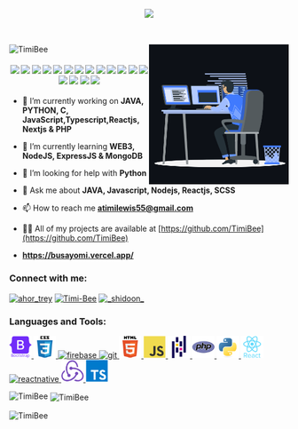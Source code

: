 
<p align="center">
  <a href="https://github.com/DenverCoder1/readme-typing-svg">
    <img src="https://readme-typing-svg.herokuapp.com?lines=I'm%20Timi%20B;Meticulous;Patient-focused;Multi-Skilled;and+Passionate;Junior%20Front-end%20Developer;a%20Promblem%20Solver;Specialized%20in%20JavaScript%20and%20TypeScript;React,;Node.js,;Always%20learning%20new%20things&center=true&width=500&height=50">
  </a>
</p>

<br />

<p><img align="right" width="50%" src="javascript.gif" alt="NGUD" /></p>


<p align="left"> <img src="https://komarev.com/ghpvc/?username=TimiBee&label=Profile%20views&color=0e75b6&style=flat" alt="TimiBee" /> </p>


####      <div align="center">![](https://img.shields.io/badge/React-blue) ![](https://img.shields.io/badge/Next-blue)  ![](https://img.shields.io/badge/Nuxt-blue)  ![](https://img.shields.io/badge/Node-blue)  ![](https://img.shields.io/badge/FastAPI-blue) ![](https://img.shields.io/badge/ChatGPT-blue) ![](https://img.shields.io/badge/Netlify-blue)  ![](https://img.shields.io/badge/JavaScript-blue) ![](https://img.shields.io/badge/TypeScript-blue) ![](https://img.shields.io/badge/MySQL-blue) ![](https://img.shields.io/badge/MongoDB-blue)  ![](https://img.shields.io/badge/HTML-blue) ![](https://img.shields.io/badge/CSS-blue) ![](https://img.shields.io/badge/JAVA-blue) ![](https://img.shields.io/badge/Bootstrap-blue) ![](https://img.shields.io/badge/TailwindCSS-blue) ![](https://img.shields.io/badge/C-blue) </div>

- 🔭 I’m currently working on **JAVA, PYTHON, C, JavaScript,Typescript,Reactjs, Nextjs & PHP**

- 🌱 I’m currently learning **WEB3, NodeJS, ExpressJS & MongoDB**

- 🤝 I’m looking for help with **Python**

- 💬 Ask me about **JAVA, Javascript, Nodejs, Reactjs, SCSS**

- 📫 How to reach me **atimilewis55@gmail.com**
- 👨‍💻 All of my projects are available at [https://github.com/TimiBee](https://github.com/TimiBee)


- **https://busayomi.vercel.app/**

<h3 align="left">Connect with me:</h3>
<p align="left">
<a href="https://busayomi.vercel.app/">
<a href="https://twitter.com/Timi_Bee_" target="blank"><img align="center" src="https://raw.githubusercontent.com/rahuldkjain/github-profile-readme-generator/master/src/images/icons/Social/twitter.svg" alt="ahor_trey" height="30" width="40" /></a>
<a href="https://www.linkedin.com/in/busayo-timi-b" target="blank"><img align="center" src="https://raw.githubusercontent.com/rahuldkjain/github-profile-readme-generator/master/src/images/icons/Social/linked-in-alt.svg" alt="Timi-Bee" height="30" width="40" /></a>
<a href="https://instagram.com/Timi_b_busayo" target="blank"><img align="center" src="https://raw.githubusercontent.com/rahuldkjain/github-profile-readme-generator/master/src/images/icons/Social/instagram.svg" alt="_shidoon_" height="30" width="40" /></a>
</p>

<h3 align="left">Languages and Tools:</h3>
<p align="left"> <a href="https://getbootstrap.com" target="_blank" rel="noreferrer"> <img src="https://raw.githubusercontent.com/devicons/devicon/master/icons/bootstrap/bootstrap-plain-wordmark.svg" alt="bootstrap" width="40" height="40"/> </a> <a href="https://www.w3schools.com/css/" target="_blank" rel="noreferrer"> <img src="https://raw.githubusercontent.com/devicons/devicon/master/icons/css3/css3-original-wordmark.svg" alt="css3" width="40" height="40"/> </a> <a href="https://firebase.google.com/" target="_blank" rel="noreferrer"> <img src="https://www.vectorlogo.zone/logos/firebase/firebase-icon.svg" alt="firebase" width="40" height="40"/> </a> <a href="https://git-scm.com/" target="_blank" rel="noreferrer"> <img src="https://www.vectorlogo.zone/logos/git-scm/git-scm-icon.svg" alt="git" width="40" height="40"/> </a> <a href="https://www.w3.org/html/" target="_blank" rel="noreferrer"> <img src="https://raw.githubusercontent.com/devicons/devicon/master/icons/html5/html5-original-wordmark.svg" alt="html5" width="40" height="40"/> </a> <a href="https://developer.mozilla.org/en-US/docs/Web/JavaScript" target="_blank" rel="noreferrer"> <img src="https://raw.githubusercontent.com/devicons/devicon/master/icons/javascript/javascript-original.svg" alt="javascript" width="40" height="40"/> </a> <a href="https://pandas.pydata.org/" target="_blank" rel="noreferrer"> <img src="https://raw.githubusercontent.com/devicons/devicon/2ae2a900d2f041da66e950e4d48052658d850630/icons/pandas/pandas-original.svg" alt="pandas" width="40" height="40"/> </a> <a href="https://www.php.net" target="_blank" rel="noreferrer"> <img src="https://raw.githubusercontent.com/devicons/devicon/master/icons/php/php-original.svg" alt="php" width="40" height="40"/> </a> <a href="https://www.python.org" target="_blank" rel="noreferrer"> <img src="https://raw.githubusercontent.com/devicons/devicon/master/icons/python/python-original.svg" alt="python" width="40" height="40"/> </a> <a href="https://reactjs.org/" target="_blank" rel="noreferrer"> <img src="https://raw.githubusercontent.com/devicons/devicon/master/icons/react/react-original-wordmark.svg" alt="react" width="40" height="40"/> </a> <a href="https://reactnative.dev/" target="_blank" rel="noreferrer"> <img src="https://reactnative.dev/img/header_logo.svg" alt="reactnative" width="40" height="40"/> </a> <a href="https://redux.js.org" target="_blank" rel="noreferrer"> <img src="https://raw.githubusercontent.com/devicons/devicon/master/icons/redux/redux-original.svg" alt="redux" width="40" height="40"/> </a> <a href="https://www.typescriptlang.org/" target="_blank" rel="noreferrer"> <img src="https://raw.githubusercontent.com/devicons/devicon/master/icons/typescript/typescript-original.svg" alt="typescript" width="40" height="40"/> </a> </p>



<p><img align="left" src="https://github-readme-stats.vercel.app/api/top-langs?username=TimiBee&show_icons=true&locale=en&layout=compact&bg_color=00000000" alt="TimiBee" /></p>


<p>&nbsp;<img align="center" src="https://github-readme-stats.vercel.app/api?username=TimiBee&show_icons=true&locale=en&bg_color=00000000" alt="TimiBee" /></p>



<p><img align="center" src="https://github-readme-streak-stats.herokuapp.com/?user=TimiBee&show_icons=true&local=enbg_color=00000000" alt="TimiBee" /></p>

